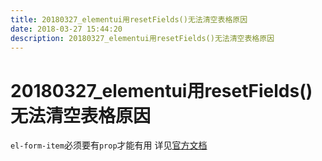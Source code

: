 ```yaml
---
title: 20180327_elementui用resetFields()无法清空表格原因
date: 2018-03-27 15:44:20  
description: 20180327_elementui用resetFields()无法清空表格原因
---
```

# 20180327_elementui用resetFields()无法清空表格原因

`el-form-item`必须要有`prop`才能有用
详见[官方文档](http://element.eleme.io/#/zh-CN/component/form#form-item-attributes)